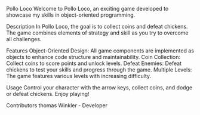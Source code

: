 Pollo Loco
Welcome to Pollo Loco, an exciting game developed to showcase my skills in object-oriented programming.

Description
In Pollo Loco, the goal is to collect coins and defeat chickens. The game combines elements of strategy and skill as you try to overcome all challenges.

Features
Object-Oriented Design: All game components are implemented as objects to enhance code structure and maintainability.
Coin Collection: Collect coins to score points and unlock levels.
Defeat Enemies: Defeat chickens to test your skills and progress through the game.
Multiple Levels: The game features various levels with increasing difficulty.

Usage
Control your character with the arrow keys, collect coins, and dodge or defeat chickens. Enjoy playing!

Contributors
thomas Winkler - Developer
